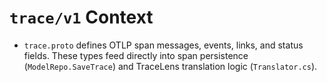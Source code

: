 # `trace/v1` Context

- `trace.proto` defines OTLP span messages, events, links, and status fields. These types feed directly into span persistence (`ModelRepo.SaveTrace`) and TraceLens translation logic (`Translator.cs`).

